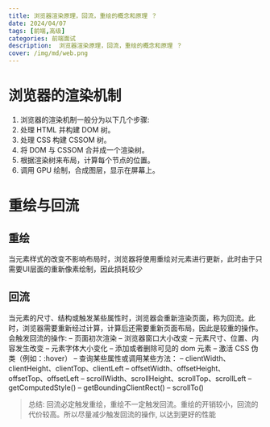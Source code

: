 ```yaml
---
title: 浏览器渲染原理，回流，重绘的概念和原理 ？
date: 2024/04/07
tags: [前端,高级]
categories: 前端面试
description:  浏览器渲染原理，回流，重绘的概念和原理 ？
cover: /img/md/web.png
---
```


# 浏览器的渲染机制
1. 浏览器的渲染机制一般分为以下几个步骤:
2. 处理 HTML 并构建 DOM 树。
3. 处理 CSS 构建 CSSOM 树。
4. 将 DOM 与 CSSOM 合并成一个渲染树。
5. 根据渲染树来布局，计算每个节点的位置。
6. 调用 GPU 绘制，合成图层，显示在屏幕上。

# 重绘与回流
## 重绘
当元素样式的改变不影响布局时，浏览器将使用重绘对元素进行更新，此时由于只需要UI层面的重新像素绘制，因此损耗较少
## 回流
当元素的尺寸、结构或触发某些属性时，浏览器会重新渲染页面，称为回流。此时，浏览器需要重新经过计算，计算后还需要重新页面布局，因此是较重的操作。会触发回流的操作:
– 页面初次渲染 – 浏览器窗口大小改变 – 元素尺寸、位置、内容发生改变 – 元素字体大小变化 – 添加或者删除可见的 dom 元素 – 激活 CSS 伪类（例如：:hover） – 查询某些属性或调用某些方法： – clientWidth、clientHeight、clientTop、clientLeft – offsetWidth、offsetHeight、offsetTop、offsetLeft – scrollWidth、scrollHeight、scrollTop、scrollLeft – getComputedStyle() – getBoundingClientRect() – scrollTo()

>总结:
回流必定触发重绘，重绘不一定触发回流。重绘的开销较小，回流的代价较高。所以尽量减少触发回流的操作, 以达到更好的性能